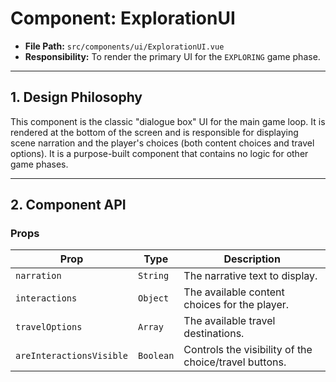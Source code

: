 # Component: ExplorationUI

- **File Path:** `src/components/ui/ExplorationUI.vue`
- **Responsibility:** To render the primary UI for the `EXPLORING` game phase.

---
## 1. Design Philosophy
This component is the classic "dialogue box" UI for the main game loop. It is rendered at the bottom of the screen and is responsible for displaying scene narration and the player's choices (both content choices and travel options). It is a purpose-built component that contains no logic for other game phases.

---
## 2. Component API
### Props
| Prop | Type | Description |
|---|---|---|
| `narration` | `String` | The narrative text to display. |
| `interactions` | `Object` | The available content choices for the player. |
| `travelOptions` | `Array` | The available travel destinations. |
| `areInteractionsVisible`| `Boolean` | Controls the visibility of the choice/travel buttons. |
